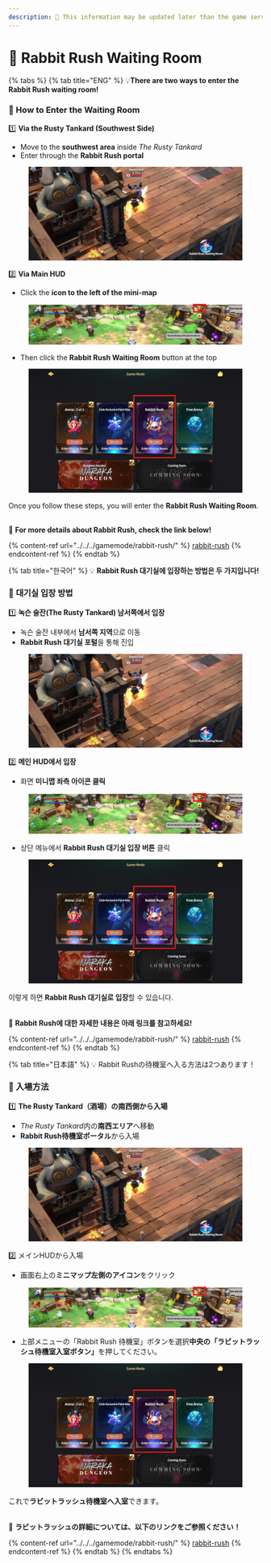 ```yaml
---
description: 🛑 This information may be updated later than the game server data.
---
```


# 🐰 Rabbit Rush Waiting Room

{% tabs %}
{% tab title="ENG" %}
💡**There are two ways to enter the Rabbit Rush waiting room!**

### 🐇 How to Enter the Waiting Room

1️⃣ **Via the Rusty Tankard (Southwest Side)**

* Move to the **southwest area** inside _The Rusty Tankard_
* Enter through the **Rabbit Rush portal**

<figure><img src="../../../.gitbook/assets/bb3 (1).png" alt=""><figcaption></figcaption></figure>

2️⃣ **Via Main HUD**

* Click the **icon to the left of the mini-map**

<figure><img src="../../../.gitbook/assets/image (901).png" alt=""><figcaption></figcaption></figure>

* Then click the **Rabbit Rush Waiting Room** button at the top

<figure><img src="../../../.gitbook/assets/rr1.png" alt=""><figcaption></figcaption></figure>

Once you follow these steps, you will enter the **Rabbit Rush Waiting Room**.

\
🔗 **For more details about Rabbit Rush, check the link below!**

{% content-ref url="../../../gamemode/rabbit-rush/" %}
[rabbit-rush](../../../gamemode/rabbit-rush/)
{% endcontent-ref %}
{% endtab %}

{% tab title="한국어" %}
💡 **Rabbit Rush 대기실에 입장하는 방법은 두 가지입니다!**

### 🐇 **대기실 입장 방법**

1️⃣ **녹슨 술잔(The Rusty Tankard) 남서쪽에서 입장**

* 녹슨 술잔 내부에서 **남서쪽 지역**으로 이동
* **Rabbit Rush 대기실 포털**을 통해 진입

<figure><img src="../../../.gitbook/assets/bb3 (1).png" alt=""><figcaption></figcaption></figure>

2️⃣ **메인 HUD에서 입장**

* 화면 **미니맵 좌측 아이콘 클릭**

<figure><img src="../../../.gitbook/assets/image (901).png" alt=""><figcaption></figcaption></figure>

* 상단 메뉴에서 **Rabbit Rush 대기실 입장 버튼** 클릭

<figure><img src="../../../.gitbook/assets/rr1.png" alt=""><figcaption></figcaption></figure>

이렇게 하면 **Rabbit Rush 대기실로 입장**할 수 있습니다.

\
🔗 **Rabbit Rush에 대한 자세한 내용은 아래 링크를 참고하세요!**

{% content-ref url="../../../gamemode/rabbit-rush/" %}
[rabbit-rush](../../../gamemode/rabbit-rush/)
{% endcontent-ref %}
{% endtab %}

{% tab title="日本語" %}
💡 Rabbit Rushの待機室へ入る方法は2つあります！

### 🐇 入場方法

1️⃣ **The Rusty Tankard（酒場）の南西側から入場**

* _The Rusty Tankar&#x64;_&#x5185;の**南西エリア**へ移動
* **Rabbit Rush待機室ポータル**から入場

<figure><img src="../../../.gitbook/assets/bb3 (1).png" alt=""><figcaption></figcaption></figure>

2️⃣ メインHUDから入場

* 画面右上の**ミニマップ左側のアイコン**をクリック

<figure><img src="../../../.gitbook/assets/image (901).png" alt=""><figcaption></figcaption></figure>

* 上部メニューの「Rabbit Rush 待機室」ボタンを選択**中央の「ラビットラッシュ待機室入室ボタン」**&#x3092;押してください。

<figure><img src="../../../.gitbook/assets/rr1.png" alt=""><figcaption></figcaption></figure>

これで**ラビットラッシュ待機室へ入室**できます。

\
🔗 **ラビットラッシュの詳細については、以下のリンクをご参照ください！**

{% content-ref url="../../../gamemode/rabbit-rush/" %}
[rabbit-rush](../../../gamemode/rabbit-rush/)
{% endcontent-ref %}
{% endtab %}
{% endtabs %}



